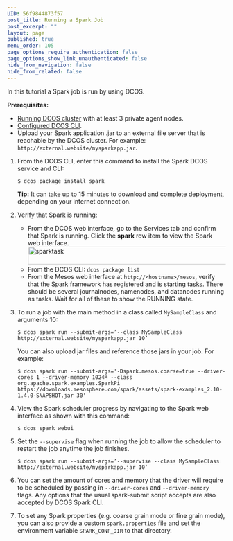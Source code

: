 ```yaml
---
UID: 56f9844873f57
post_title: Running a Spark Job
post_excerpt: ""
layout: page
published: true
menu_order: 105
page_options_require_authentication: false
page_options_show_link_unauthenticated: false
hide_from_navigation: false
hide_from_related: false
---
```

In this tutorial a Spark job is run by using DCOS.

**Prerequisites:**

*   [Running DCOS cluster][1] with at least 3 private agent nodes.
*   [Configured DCOS CLI][2].
*   Upload your Spark application .jar to an external file server that is reachable by the DCOS cluster. For example: `http://external.website/mysparkapp.jar`.

1.  From the DCOS CLI, enter this command to install the Spark DCOS service and CLI:
    
        $ dcos package install spark
        
    
    **Tip:** It can take up to 15 minutes to download and complete deployment, depending on your internet connection.

2.  Verify that Spark is running:
    
    *   From the DCOS web interface, go to the Services tab and confirm that Spark is running. Click the **spark** row item to view the Spark web interface. <a href="/wp-content/uploads/2015/12/sparktask.png" rel="attachment wp-att-1236"><img src="/wp-content/uploads/2015/12/sparktask.png" alt="sparktask" width="717" height="41" class="alignnone size-full wp-image-1236" /></a>
    *   From the DCOS CLI: `dcos package list`
    *   From the Mesos web interface at `http://<hostname>/mesos`, verify that the Spark framework has registered and is starting tasks. There should be several journalnodes, namenodes, and datanodes running as tasks. Wait for all of these to show the RUNNING state.

3.  To run a job with the main method in a class called `MySampleClass` and arguments 10:
    
        $ dcos spark run --submit-args=’--class MySampleClass http://external.website/mysparkapp.jar 10’
        
    
    You can also upload jar files and reference those jars in your job. For example:
    
        $ dcos spark run --submit-args='-Dspark.mesos.coarse=true --driver-cores 1 --driver-memory 1024M --class org.apache.spark.examples.SparkPi https://downloads.mesosphere.com/spark/assets/spark-examples_2.10-1.4.0-SNAPSHOT.jar 30'
        

4.  View the Spark scheduler progress by navigating to the Spark web interface as shown with this command:
    
        $ dcos spark webui
        

5.  Set the `--supervise` flag when running the job to allow the scheduler to restart the job anytime the job finishes.
    
        $ dcos spark run --submit-args=’--supervise --class MySampleClass http://external.website/mysparkapp.jar 10’
        

6.  You can set the amount of cores and memory that the driver will require to be scheduled by passing in `--driver-cores` and `--driver-memory` flags. Any options that the usual spark-submit script accepts are also accepted by DCOS Spark CLI.

7.  To set any Spark properties (e.g. coarse grain mode or fine grain mode), you can also provide a custom `spark.properties` file and set the environment variable `SPARK_CONF_DIR` to that directory.

 [1]: /administration/installing/
 [2]: /administration/cli/install-cli/